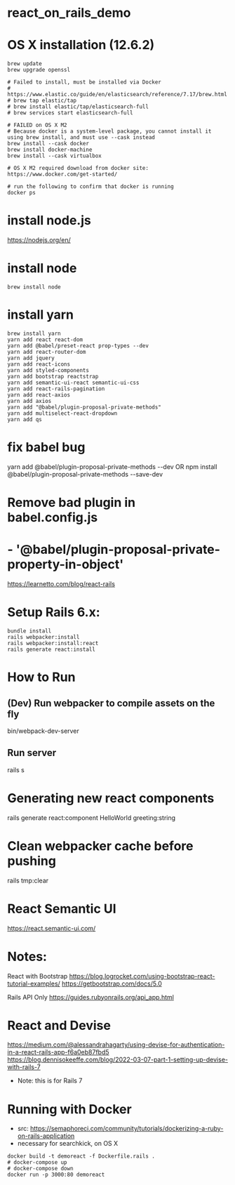 # react_on_rails_demo

# OS X installation (12.6.2)
```
brew update
brew upgrade openssl

# Failed to install, must be installed via Docker
# https://www.elastic.co/guide/en/elasticsearch/reference/7.17/brew.html
# brew tap elastic/tap
# brew install elastic/tap/elasticsearch-full
# brew services start elasticsearch-full

# FAILED on OS X M2
# Because docker is a system-level package, you cannot install it using brew install, and must use --cask instead
brew install --cask docker
brew install docker-machine
brew install --cask virtualbox

# OS X M2 required download from docker site: https://www.docker.com/get-started/

# run the following to confirm that docker is running
docker ps
```

# install node.js
https://nodejs.org/en/

# install node
`brew install node`

# install yarn
```
brew install yarn
yarn add react react-dom
yarn add @babel/preset-react prop-types --dev
yarn add react-router-dom
yarn add jquery
yarn add react-icons
yarn add styled-components
yarn add bootstrap reactstrap
yarn add semantic-ui-react semantic-ui-css
yarn add react-rails-pagination
yarn add react-axios
yarn add axios
yarn add "@babel/plugin-proposal-private-methods"
yarn add multiselect-react-dropdown
yarn add qs
```

# fix babel bug
yarn add @babel/plugin-proposal-private-methods --dev
OR
npm install @babel/plugin-proposal-private-methods --save-dev
# Remove bad plugin in babel.config.js
# - '@babel/plugin-proposal-private-property-in-object'

https://learnetto.com/blog/react-rails
# Setup Rails 6.x:
```
bundle install
rails webpacker:install
rails webpacker:install:react
rails generate react:install
```

# How to Run

## (Dev) Run webpacker to compile assets on the fly
bin/webpack-dev-server

## Run server
rails s

# Generating new react components
rails generate react:component HelloWorld greeting:string


# Clean webpacker cache before pushing
rails tmp:clear

# React Semantic UI
https://react.semantic-ui.com/


# Notes:
React with Bootstrap
https://blog.logrocket.com/using-bootstrap-react-tutorial-examples/
https://getbootstrap.com/docs/5.0

Rails API Only
https://guides.rubyonrails.org/api_app.html


# React and Devise
https://medium.com/@alessandrahagarty/using-devise-for-authentication-in-a-react-rails-app-f6a0eb87fbd5
https://blog.dennisokeeffe.com/blog/2022-03-07-part-1-setting-up-devise-with-rails-7
- Note: this is for Rails 7


# Running with Docker
- src: https://semaphoreci.com/community/tutorials/dockerizing-a-ruby-on-rails-application
- necessary for searchkick, on OS X
```
docker build -t demoreact -f Dockerfile.rails .
# docker-compose up
# docker-compose down
docker run -p 3000:80 demoreact
```